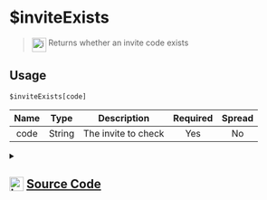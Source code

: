 # $inviteExists
> <img align="top" src="https://upload.wikimedia.org/wikipedia/commons/thumb/e/e4/Infobox_info_icon.svg/160px-Infobox_info_icon.svg.png?20150409153300" alt="image" width="25" height="auto"> Returns whether an invite code exists
## Usage
```
$inviteExists[code]
```
| Name | Type | Description | Required | Spread
| :---: | :---: | :---: | :---: | :---: |
code | String | The invite to check | Yes | No
<details>
<summary>
    
## <img align="top" src="https://cdn4.iconfinder.com/data/icons/iconsimple-logotypes/512/github-512.png" alt="image" width="25" height="auto">  [Source Code](https://github.com/tryforge/ForgeScript-V2/blob/main/src/native/inviteExists.ts)
    
</summary>
    
```ts
import noop from "../functions/noop"
import { ArgType, CompiledFunction, NativeFunction, Return } from "../structures"

export default new NativeFunction({
    name: "$inviteExists",
    version: "1.0.0",
    description: "Returns whether an invite code exists",
    unwrap: true,
    brackets: true,
    args: [
        {
            name: "code",
            description: "The invite to check",
            rest: false,
            required: true,
            type: ArgType.String,
        },
    ],
    async execute(ctx, [id]) {
        return Return.success(!!(await ctx.client.fetchInvite(id).catch(noop)))
    },
})

```
    
</details>